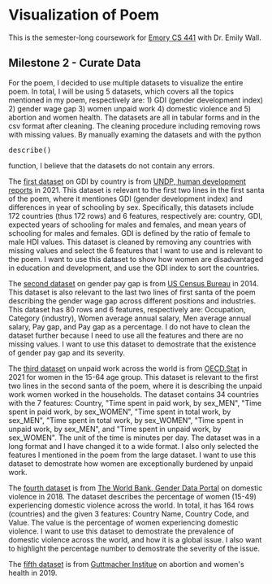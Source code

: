 # Visualization of Poem

This is the semester-long coursework for [Emory CS 441](https://emilywall.github.io/vis/) with Dr. Emily Wall. 

## Milestone 2 - Curate Data
For the poem, I decided to use multiple datasets to visualize the entire poem. 
In total, I will be using 5 datasets, which covers all the topics mentioned in my poem, respectively are: 1) GDI (gender development index) 2) gender wage gap 3) women unpaid work 4) domestic violence and 5) abortion and women health. The datasets are all in tabular forms and in the csv format after cleaning. The cleaning procedure including removing rows with missing values. By manually examing the datasets and with the python <pre>describe()</pre> function, I believe that the datasets do not contain any errors. 

The [first dataset](/clean_datasets/gdi_year_schooling.csv) on GDI by country is from [UNDP, human development reports](https://hdr.undp.org/gender-development-index#/indicies/GDI) in 2021. This dataset is relevant to the first two lines in the first santa of the poem, where it mentiones GDI (gender development index) and differences in year of schooling by sex. Specifically, this datasets include 172 countries (thus 172 rows) and 6 features, respectively are: country, GDI, expected years of schooling for males and females, and mean years of schooling for males and females. GDI is defined by the ratio of female to male HDI values. This dataset is cleaned by removing any countries with missing values and select the 6 features that I want to use and is relevant to the poem. I want to use this dataset to show how women are disadvantaged in education and development, and use the GDI index to sort the countries. 

The [second dataset](/clean_datasets/gender-pay-gap-US-2014.csv) on gender pay gap is from [US Census Bureau](https://www.census.gov/) in 2014. This dataset is also relevant to the last two lines of first santa of the poem describing the gender wage gap across different positions and industries. This dataset has 80 rows and 6 features, respectively are: Occupation, Category (industry), Women average annual salary, Men average annual salary, Pay gap, and Pay gap as a percentage. I do not have to clean the dataset further because I need to use all the features and there are no missing values. I want to use this dataset to demostrate that the existence of gender pay gap and its severity. 

The [third dataset](/clean_datasets/unpaid_work.csv) on unpaid work across the world is from [OECD.Stat](https://stats.oecd.org/index.aspx?queryid=54757) in 2021 for women in the 15-64 age group. This dataset is relevant to the first two lines in the second santa of the poem, where it is describing the unpaid work women worked in the households. The dataset contains 34 countries with the 7 features: Country, "Time spent in paid work, by sex_MEN", "Time spent in paid work, by sex_WOMEN", "Time spent in total work, by sex_MEN", "Time spent in total work, by sex_WOMEN", "Time spent in unpaid work, by sex_MEN", and "Time spent in unpaid work, by sex_WOMEN". The unit of the time is minutes per day. The dataset was in a long format and I have changed it to a wide format. I also only selected the features I mentioned in the poem from the large dataset. I want to use this dataset to demostrate how women are exceptionally burdened by unpaid work.

The [fourth dataset](/clean_datasets/domestic_violence.csv) is from [The World Bank, Gender Data Portal](https://genderdata.worldbank.org/data-stories/overview-of-gender-based-violence/) on domestic violence in 2018. The dataset describes the percentage of women (15-49) experiencing domestic violence across the world. In total, it has 164 rows (countries) and the given 3 features: Country Name, Country Code, and Value. The value is the percentage of women experiencing domestic violence. I want to use this dataset to demostrate the prevalence of domestic violence across the world, and how it is a global issue. I also want to highlight the percentage number to demostrate the severity of the issue.

The [fifth dataset](/clean_datasets/abortion_and_health.csv) is from [Guttmacher Institue](https://data.guttmacher.org/regions) on abortion and women's health in 2019. 